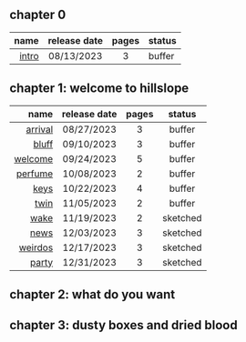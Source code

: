 ## chapter 0

|                      name | release date | pages | status                                    |
| -------------------------:|:------------:|:-----:| ----------------------------------------- |
| [intro](transcript#intro) |  08/13/2023  |   3   | <span class="status buffer">buffer</span> |


## chapter 1: welcome to hillslope

|                          name | release date | pages |                    status                     |
| -----------------------------:|:------------:|:-----:|:---------------------------------------------:|
| [arrival](transcript#arrival) |  08/27/2023  |   3   |   <span class="status buffer">buffer</span>   |
|     [bluff](transcript#bluff) |  09/10/2023  |   3   |   <span class="status buffer">buffer</span>   |
| [welcome](transcript#welcome) |  09/24/2023  |   5   |   <span class="status buffer">buffer</span>   |
| [perfume](transcript#perfume) |  10/08/2023  |   2   |   <span class="status buffer">buffer</span>   |
|       [keys](transcript#keys) |  10/22/2023  |   4   |   <span class="status buffer">buffer</span>   |
|       [twin](transcript#twin) |  11/05/2023  |   2   |   <span class="status buffer">buffer</span>   |
|       [wake](transcript#wake) |  11/19/2023  |   2   | <span class="status sketched">sketched</span> |
|       [news](transcript#news) |  12/03/2023  |   3   | <span class="status sketched">sketched</span> |
| [weirdos](transcript#weirdos) |  12/17/2023  |   3   | <span class="status sketched">sketched</span> |
|     [party](transcript#party) |  12/31/2023  |   3   | <span class="status sketched">sketched</span> |


## chapter 2: what do you want

## chapter 3: dusty boxes and dried blood